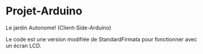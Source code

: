 # Projet-Arduino
Le jardin Autonome! (Client-Side-Arduino)

Le code est une version modifiée de StandardFirmata pour fonctionner avec un écran LCD.
